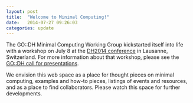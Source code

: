 ```yaml
---
layout: post
title:  "Welcome to Minimal Computing!"
date:   2014-07-27 09:26:03
categories: update
---
```


The GO::DH Minimal Computing Working Group kickstarted itself into life with a workshop on  July 8 at the [DH2014 conference](http://dh2014.org) in Lausanne, Switzerland. For more information about that workshop, please see the [GO::DH call for presentations](http://www.globaloutlookdh.org/working-groups/minimal-computing/kickstart-workshop/).

We envision this web space as a place for thought pieces on minimal computing, examples and how-to pieces, listings of events and resources, and as a place to find collaborators. Please watch this space for further developments. 
